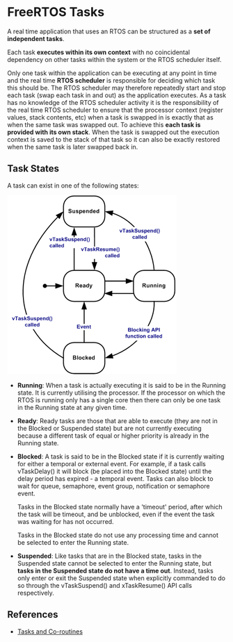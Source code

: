# FreeRTOS Tasks

A real time application that uses an RTOS can be structured as a **set of independent tasks**. 

Each task **executes within its own context** with no coincidental dependency on other tasks 
within the system or the RTOS scheduler itself. 

Only one task within the application can be executing at any point in time and the real time 
**RTOS scheduler** is responsible for deciding which task this should be. 
The RTOS scheduler may therefore repeatedly start and stop each task (swap each task in and 
out) as the application executes. As a task has no knowledge of the RTOS scheduler activity 
it is the responsibility of the real time RTOS scheduler to ensure that the processor context
(register values, stack contents, etc) when a task is swapped in is exactly that as when the 
same task was swapped out. To achieve this **each task is provided with its own stack**. 
When the task is swapped out the execution context is saved to the stack of that task so 
it can also be exactly restored when the same task is later swapped back in.


## Task States

A task can exist in one of the following states:

![Task States](../doc/tskstate.gif)

* **Running**: When a task is actually executing it is said to be in the Running state. 
    It is currently utilising the processor. If the processor on which the RTOS is 
    running only has a single core then there can only be one task in the Running 
    state at any given time.

* **Ready**: Ready tasks are those that are able to execute (they are not in the 
    Blocked or Suspended state) but are not currently executing because a different 
    task of equal or higher priority is already in the Running state.

* **Blocked**:
    A task is said to be in the Blocked state if it is currently waiting for either 
    a temporal or external event. For example, if a task calls vTaskDelay() it will 
    block (be placed into the Blocked state) until the delay period has expired - 
    a temporal event. Tasks can also block to wait for queue, semaphore, event group,
    notification or semaphore event. 
    
    Tasks in the Blocked state normally have a 'timeout' period, after which the task 
    will be timeout, and be unblocked, even if the event the task was waiting for has 
    not occurred.

    Tasks in the Blocked state do not use any processing time and cannot be selected 
    to enter the Running state.

* **Suspended**: Like tasks that are in the Blocked state, tasks in the Suspended 
    state cannot be selected to enter the Running state, but **tasks in the Suspended 
    state do not have a time out**. Instead, tasks only enter or exit the Suspended 
    state when explicitly commanded to do so through the vTaskSuspend() and xTaskResume() 
    API calls respectively.



## References
* [Tasks and Co-routines](https://www.freertos.org/taskandcr.html)